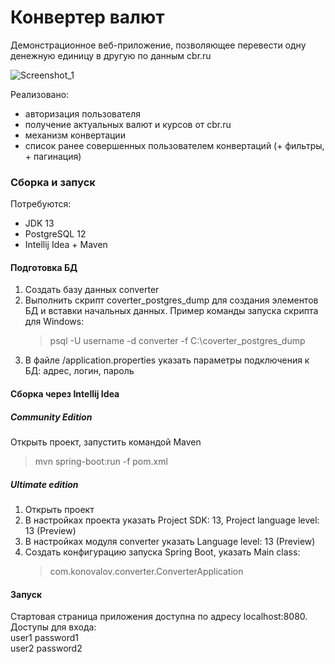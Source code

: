 # Конвертер валют
Демонстрационное веб-приложение, позволяющее перевести одну денежную единицу в другую по данным cbr.ru

![Screenshot_1](https://user-images.githubusercontent.com/49783652/88678786-782dfa00-d0f7-11ea-894c-22be61d3dc9a.png)

Реализовано:
- авторизация пользователя
- получение актуальных валют и курсов от cbr.ru
- механизм конвертации
- список ранее совершенных пользователем конвертаций (+ фильтры, + пагинация)

### Сборка и запуск
Потребуются:
- JDK 13
- PostgreSQL 12
- Intellij Idea + Maven

#### Подготовка БД
1. Создать базу данных converter
2. Выполнить скрипт coverter_postgres_dump для создания элементов БД и вставки начальных данных. Пример команды запуска скрипта для Windows:
    > psql -U username -d converter -f C:\coverter_postgres_dump
3. В файле /application.properties указать параметры подключения к БД: адрес, логин, пароль

#### Сборка через Intellij Idea

##### Community Edition
Открыть проект, запустить командой Maven
   > mvn spring-boot:run -f pom.xml 

##### Ultimate edition
1. Открыть проект
2. В настройках проекта указать Projeсt SDK: 13, Project language level: 13 (Preview)
3. В настройках модуля converter указать Language level: 13 (Preview)
4. Создать конфигурацию запуска Spring Boot, указать Main class:
    > com.konovalov.converter.ConverterApplication

#### Запуск
Стартовая страница приложения доступна по адресу localhost:8080. Доступы для входа:  
user1 password1  
user2 password2

